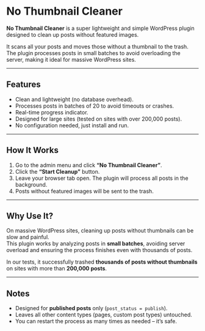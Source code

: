 # No Thumbnail Cleaner

**No Thumbnail Cleaner** is a super lightweight and simple WordPress plugin designed to clean up posts without featured images.  

It scans all your posts and moves those without a thumbnail to the trash. The plugin processes posts in small batches to avoid overloading the server, making it ideal for massive WordPress sites.  

---

## Features

- Clean and lightweight (no database overhead).
- Processes posts in batches of 20 to avoid timeouts or crashes.
- Real-time progress indicator.
- Designed for large sites (tested on sites with over 200,000 posts).
- No configuration needed, just install and run.

---

## How It Works

1. Go to the admin menu and click **“No Thumbnail Cleaner”**.
2. Click the **“Start Cleanup”** button.
3. Leave your browser tab open. The plugin will process all posts in the background.
4. Posts without featured images will be sent to the trash.

---

## Why Use It?

On massive WordPress sites, cleaning up posts without thumbnails can be slow and painful.  
This plugin works by analyzing posts in **small batches**, avoiding server overload and ensuring the process finishes even with thousands of posts.  

In our tests, it successfully trashed **thousands of posts without thumbnails** on sites with more than **200,000 posts**.  

---

## Notes

- Designed for **published posts** only (`post_status = publish`).
- Leaves all other content types (pages, custom post types) untouched.
- You can restart the process as many times as needed – it’s safe.

